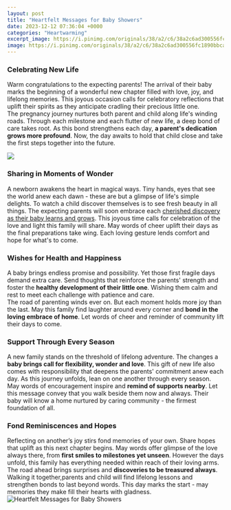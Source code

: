 ```yaml
---
layout: post
title: "Heartfelt Messages for Baby Showers"
date: 2023-12-12 07:36:04 +0000
categories: "Heartwarming"
excerpt_image: https://i.pinimg.com/originals/38/a2/c6/38a2c6ad300556fc1890bbcae60aad58.jpg
image: https://i.pinimg.com/originals/38/a2/c6/38a2c6ad300556fc1890bbcae60aad58.jpg
---
```


### Celebrating New Life
Warm congratulations to the expecting parents! The arrival of their baby marks the beginning of a wonderful new chapter filled with love, joy, and lifelong memories. This joyous occasion calls for celebratory reflections that uplift their spirits as they anticipate cradling their precious little one.  
The pregnancy journey nurtures both parent and child along life's winding roads. Through each milestone and each flutter of new life, a deep bond of care takes root. As this bond strengthens each day, **a parent's dedication grows more profound**. Now, the day awaits to hold that child close and take the first steps together into the future.

![](https://www.whatmommydoes.com/wp-content/uploads/2022/07/Heartfelt-Messages-to-Write-in-a-Baby-Shower-Card.jpg)
### Sharing in Moments of Wonder  
A newborn awakens the heart in magical ways. Tiny hands, eyes that see the world anew each dawn - these are but a glimpse of life's simple delights. To watch a child discover themselves is to see fresh beauty in all things. The expecting parents will soon embrace each [cherished discovery as their baby learns and grows](https://store.fi.io.vn/womens-cute-but-psycho-bae-darling-crazy-girlfriend-t-shirt/men&). 
This joyous time calls for celebration of the love and light this family will share. May words of cheer uplift their days as the final preparations take wing. Each loving gesture lends comfort and hope for what's to come.
### Wishes for Health and Happiness
A baby brings endless promise and possibility. Yet those first fragile days demand extra care. Send thoughts that reinforce the parents' strength and foster the **healthy development of their little one**. Wishing them calm and rest to meet each challenge with patience and care.  
The road of parenting winds ever on. But each moment holds more joy than the last. May this family find laughter around every corner and **bond in the loving embrace of home**. Let words of cheer and reminder of community lift their days to come.
### Support Through Every Season  
A new family stands on the threshold of lifelong adventure. The changes a **baby brings call for flexibility, wonder and love**. This gift of new life also comes with responsibility that deepens the parents' commitment anew each day. 
As this journey unfolds, lean on one another through every season. May words of encouragement inspire and **remind of supports nearby**. Let this message convey that you walk beside them now and always. Their baby will know a home nurtured by caring community - the firmest foundation of all.
### Fond Reminiscences and Hopes
Reflecting on another’s joy stirs fond memories of your own. Share hopes that uplift as this next chapter begins. May words offer glimpse of the love always there, from **first smiles to milestones yet unseen**. However the days unfold, this family has everything needed within reach of their loving arms.  
The road ahead brings surprises and **discoveries to be treasured always**. Walking it together,parents and child will find lifelong lessons and strengthen bonds to last beyond words. This day marks the start - may memories they make fill their hearts with gladness.
![Heartfelt Messages for Baby Showers](https://i.pinimg.com/originals/38/a2/c6/38a2c6ad300556fc1890bbcae60aad58.jpg)